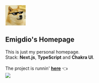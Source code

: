 <img src="./public/images/_doge.png" width="64" height="64">

## Emigdio's Homepage
This is just my personal homepage. <br/>
Stack: **Next.js**, **TypeScript** and **Chakra UI**. <br/><br/>
The project is runnin' **[here](https://emtorres.vercel.app/)** 👈<br/>
<img src="https://therealsujitk-vercel-badge.vercel.app/?app=emtorres" />

